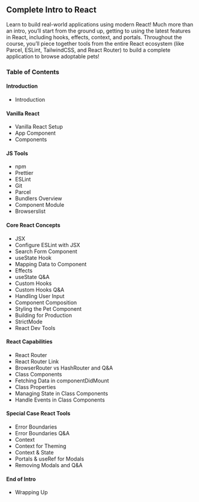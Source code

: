 ## Complete Intro to React

Learn to build real-world applications using modern React! Much more than an intro, you’ll start from the ground up, getting to using the latest features in React, including hooks, effects, context, and portals. Throughout the course, you’ll piece together tools from the entire React ecosystem (like Parcel, ESLint, TailwindCSS, and React Router) to build a complete application to browse adoptable pets!

<!-- Course Website (https://btholt.github.io/complete-intro-to-react-v7/) -->
<!-- Course Repo (https://github.com/btholt/complete-intro-to-react-v7) -->
<!-- Course Project Files (https://github.com/btholt/citr-v7-project) -->

### Table of Contents
#### Introduction
- Introduction

#### Vanilla React
- Vanilla React Setup
- App Component
- Components

#### JS Tools
- npm
- Prettier
- ESLint
- Git
- Parcel
- Bundlers Overview
- Component Module
- Browserslist

#### Core React Concepts
- JSX
- Configure ESLint with JSX
- Search Form Component
- useState Hook
- Mapping Data to Component
- Effects
- useState Q&A
- Custom Hooks
- Custom Hooks Q&A
- Handling User Input
- Component Composition
- Styling the Pet Component
- Building for Production
- StrictMode
- React Dev Tools

#### React Capabilities
- React Router
- React Router Link
- BrowserRouter vs HashRouter and Q&A
- Class Components
- Fetching Data in componentDidMount
- Class Properties
- Managing State in Class Components
- Handle Events in Class Components

#### Special Case React Tools
- Error Boundaries
- Error Boundaries Q&A
- Context
- Context for Theming
- Context & State
- Portals & useRef for Modals
- Removing Modals and Q&A

#### End of Intro
- Wrapping Up